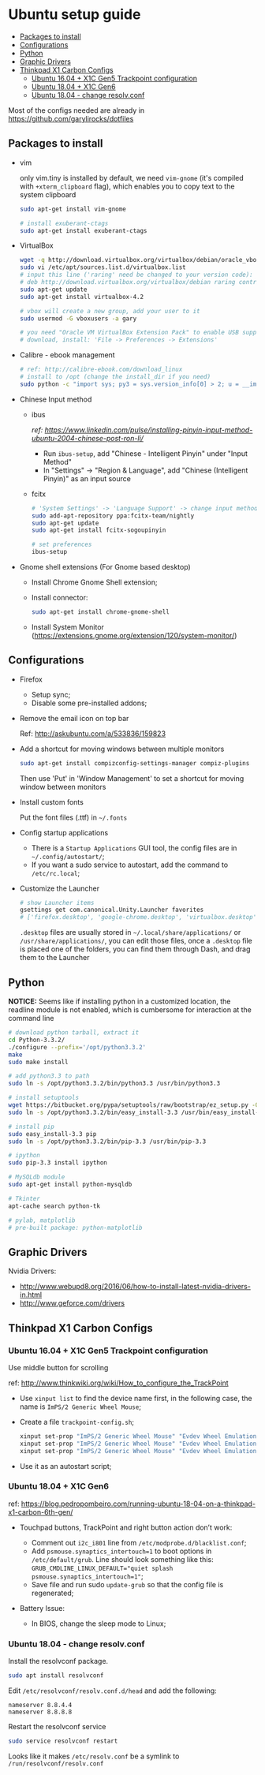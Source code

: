 # Ubuntu setup guide

- [Packages to install](#packages-to-install)
- [Configurations](#configurations)
- [Python](#python)
- [Graphic Drivers](#graphic-drivers)
- [Thinkpad X1 Carbon Configs](#thinkpad-x1-carbon-configs)
  - [Ubuntu 16.04 + X1C Gen5 Trackpoint configuration](#ubuntu-1604--x1c-gen5-trackpoint-configuration)
  - [Ubuntu 18.04 + X1C Gen6](#ubuntu-1804--x1c-gen6)
  - [Ubuntu 18.04 - change resolv.conf](#ubuntu-1804---change-resolvconf)

Most of the configs needed are already in https://github.com/garylirocks/dotfiles

## Packages to install

- vim

  only vim.tiny is installed by default, we need `vim-gnome` (it's compiled with `+xterm_clipboard` flag), which enables you to copy text to the system clipboard

  ```sh
  sudo apt-get install vim-gnome

  # install exuberant-ctags
  sudo apt-get install exuberant-ctags
  ```

- VirtualBox

  ```sh
  wget -q http://download.virtualbox.org/virtualbox/debian/oracle_vbox.asc -O- | sudo apt-key add -
  sudo vi /etc/apt/sources.list.d/virtualbox.list
  # input this line ('raring' need be changed to your version code):
  # deb http://download.virtualbox.org/virtualbox/debian raring contrib
  sudo apt-get update
  sudo apt-get install virtualbox-4.2

  # vbox will create a new group, add your user to it
  sudo usermod -G vboxusers -a gary

  # you need "Oracle VM VirtualBox Extension Pack" to enable USB support in guest OS
  # download, install: 'File -> Preferences -> Extensions'
  ```

- Calibre - ebook management

  ```sh
  # ref: http://calibre-ebook.com/download_linux
  # install to /opt (change the install_dir if you need)
  sudo python -c "import sys; py3 = sys.version_info[0] > 2; u = __import__('urllib.request' if py3 else 'urllib', fromlist=1); exec(u.urlopen('http://status.calibre-ebook.com/linux_installer').read()); main(install_dir='/opt')"
  ```

- Chinese Input method

  - ibus

    _ref: https://www.linkedin.com/pulse/installing-pinyin-input-method-ubuntu-2004-chinese-post-ron-li/_

    - Run `ibus-setup`, add "Chinese - Intelligent Pinyin" under "Input Method"
    - In "Settings" -> "Region & Language", add "Chinese (Intelligent Pinyin)" as an input source

  - fcitx

    ```sh
    # 'System Settings' -> 'Language Support' -> change input method to 'fcitx'
    sudo add-apt-repository ppa:fcitx-team/nightly
    sudo apt-get update
    sudo apt-get install fcitx-sogoupinyin

    # set preferences
    ibus-setup
    ```

- Gnome shell extensions (For Gnome based desktop)

  - Install Chrome Gnome Shell extension;
  - Install connector:

    ```sh
    sudo apt-get install chrome-gnome-shell
    ```

  - Install System Monitor (https://extensions.gnome.org/extension/120/system-monitor/)

## Configurations

- Firefox

  - Setup sync;
  - Disable some pre-installed addons;

- Remove the email icon on top bar

  Ref: http://askubuntu.com/a/533836/159823

- Add a shortcut for moving windows between multiple monitors

  ```sh
  sudo apt-get install compizconfig-settings-manager compiz-plugins
  ```

  Then use 'Put' in 'Window Management' to set a shortcut for moving window between monitors

- Install custom fonts

  Put the font files (.ttf) in `~/.fonts`

- Config startup applications

  - There is a `Startup Applications` GUI tool, the config files are in `~/.config/autostart/`;
  - If you want a sudo service to autostart, add the command to `/etc/rc.local`;

- Customize the Launcher

  ```sh
  # show Launcher items
  gsettings get com.canonical.Unity.Launcher favorites
  # ['firefox.desktop', 'google-chrome.desktop', 'virtualbox.desktop', 'nautilus-home.desktop', 'gnome-control-center.desktop']
  ```

  `.desktop` files are usually stored in `~/.local/share/applications/` or `/usr/share/applications/`, you can edit those files, once a `.desktop` file is placed one of the folders, you can find them through Dash, and drag them to the Launcher

## Python

**NOTICE:** Seems like if installing python in a customized location, the readline module is not enabled, which is cumbersome for interaction at the command line

```sh
# download python tarball, extract it
cd Python-3.3.2/
./configure --prefix='/opt/python3.3.2'
make
sudo make install

# add python3.3 to path
sudo ln -s /opt/python3.3.2/bin/python3.3 /usr/bin/python3.3

# install setuptools
wget https://bitbucket.org/pypa/setuptools/raw/bootstrap/ez_setup.py -O - | sudo python3.3
sudo ln -s /opt/python3.3.2/bin/easy_install-3.3 /usr/bin/easy_install-3.3

# install pip
sudo easy_install-3.3 pip
sudo ln -s /opt/python3.3.2/bin/pip-3.3 /usr/bin/pip-3.3

# ipython
sudo pip-3.3 install ipython

# MySQLdb module
sudo apt-get install python-mysqldb

# Tkinter
apt-cache search python-tk

# pylab, matplotlib
# pre-built package: python-matplotlib
```

## Graphic Drivers

Nvidia Drivers:

- http://www.webupd8.org/2016/06/how-to-install-latest-nvidia-drivers-in.html
- http://www.geforce.com/drivers

## Thinkpad X1 Carbon Configs

### Ubuntu 16.04 + X1C Gen5 Trackpoint configuration

Use middle button for scrolling

ref: http://www.thinkwiki.org/wiki/How_to_configure_the_TrackPoint

- Use `xinput list` to find the device name first, in the following case, the name is `ImPS/2 Generic Wheel Mouse`;

- Create a file `trackpoint-config.sh`;

  ```sh
  xinput set-prop "ImPS/2 Generic Wheel Mouse" "Evdev Wheel Emulation" 1
  xinput set-prop "ImPS/2 Generic Wheel Mouse" "Evdev Wheel Emulation Button" 2
  xinput set-prop "ImPS/2 Generic Wheel Mouse" "Evdev Wheel Emulation Axes" 6 7 4 5
  ```

- Use it as an autostart script;

### Ubuntu 18.04 + X1C Gen6

ref: https://blog.pedropombeiro.com/running-ubuntu-18-04-on-a-thinkpad-x1-carbon-6th-gen/

- Touchpad buttons, TrackPoint and right button action don’t work:

  - Comment out `i2c_i801` line from `/etc/modprobe.d/blacklist.conf`;
  - Add `psmouse.synaptics_intertouch=1` to boot options in `/etc/default/grub`. Line should look something like this:
    `GRUB_CMDLINE_LINUX_DEFAULT="quiet splash psmouse.synaptics_intertouch=1"`;
  - Save file and run sudo `update-grub` so that the config file is regenerated;

- Battery Issue:

  - In BIOS, change the sleep mode to Linux;

### Ubuntu 18.04 - change resolv.conf

Install the resolvconf package.

```sh
sudo apt install resolvconf
```

Edit `/etc/resolvconf/resolv.conf.d/head` and add the following:

```
nameserver 8.8.4.4
nameserver 8.8.8.8
```

Restart the resolvconf service

```sh
sudo service resolvconf restart
```

Looks like it makes `/etc/resolv.conf` be a symlink to `/run/resolvconf/resolv.conf`
